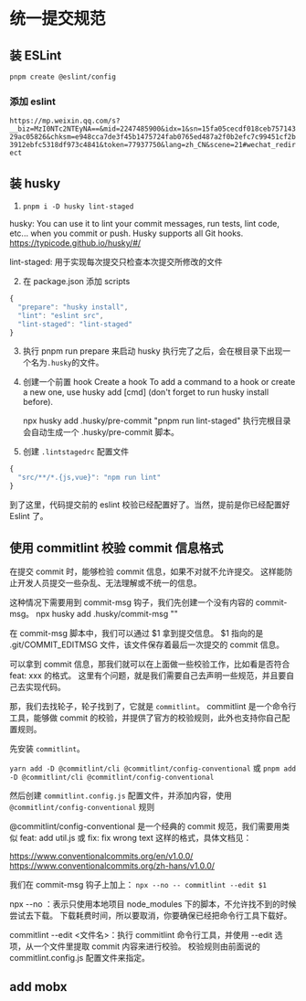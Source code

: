 # 统一提交规范

## 装 ESLint

`pnpm create @eslint/config`

### 添加 eslint

`https://mp.weixin.qq.com/s?__biz=MzI0NTc2NTEyNA==&mid=2247485900&idx=1&sn=15fa05cecdf018ceb75714329ac05826&chksm=e948cca7de3f45b1475724fab0765ed487a2f0b2efc7c99451cf2b3912ebfc5318df973c4841&token=77937750&lang=zh_CN&scene=21#wechat_redirect`

## 装 husky

1. `pnpm i -D husky lint-staged`

husky: You can use it to lint your commit messages, run tests, lint code, etc... when you commit or push. Husky supports all Git hooks.
https://typicode.github.io/husky/#/

lint-staged: 用于实现每次提交只检查本次提交所修改的文件

2. 在 package.json 添加 scripts

```js
{
  "prepare": "husky install",
  "lint": "eslint src",
  "lint-staged": "lint-staged"
}
```

3. 执行 pnpm run prepare 来启动 husky
   执行完了之后，会在根目录下出现一个名为`.husky`的文件。

4. 创建一个前置 hook
   Create a hook
   To add a command to a hook or create a new one, use husky add <file> [cmd] (don't forget to run husky install before).

   npx husky add .husky/pre-commit "pnpm run lint-staged"
   执行完根目录会自动生成一个 .husky/pre-commit 脚本。

5. 创建 `.lintstagedrc` 配置文件

```js
{
  "src/**/*.{js,vue}": "npm run lint"
}
```

到了这里，代码提交前的 eslint 校验已经配置好了。当然，提前是你已经配置好 Eslint 了。

## 使用 commitlint 校验 commit 信息格式

在提交 commit 时，能够检验 commit 信息，如果不对就不允许提交。
这样能防止开发人员提交一些杂乱、无法理解或不统一的信息。

这种情况下需要用到 commit-msg 钩子，我们先创建一个没有内容的 commit-msg。
npx husky add .husky/commit-msg ""

在 commit-msg 脚本中，我们可以通过 $1 拿到提交信息。
$1 指向的是 .git/COMMIT_EDITMSG 文件，该文件保存着最后一次提交的 commit 信息。

可以拿到 commit 信息，那我们就可以在上面做一些校验工作，比如看是否符合 feat: xxx 的格式。
这里有个问题，就是我们需要自己去声明一些规范，并且要自己去实现代码。

那，我们去找轮子，轮子找到了，它就是 `commitlint`。
commitlint 是一个命令行工具，能够做 commit 的校验，并提供了官方的校验规则，此外也支持你自己配置规则。

先安装 `commitlint`。

`yarn add -D @commitlint/cli @commitlint/config-conventional` 或
`pnpm add -D @commitlint/cli @commitlint/config-conventional`

然后创建 `commitlint.config.js` 配置文件，并添加内容，使用 `@commitlint/config-conventional` 规则

@commitlint/config-conventional 是一个经典的 commit 规范，我们需要用类似 feat: add util.js 或 fix: fix wrong text 这样的格式，具体文档见：

https://www.conventionalcommits.org/en/v1.0.0/
https://www.conventionalcommits.org/zh-hans/v1.0.0/

我们在 commit-msg 钩子上加上：
`npx --no -- commitlint --edit $1`

npx --no ：表示只使用本地项目 node_modules 下的脚本，不允许找不到的时候尝试去下载。
下载耗费时间，所以要取消，你要确保已经把命令行工具下载好。

commitlint --edit <文件名>：执行 commitlint 命令行工具，并使用 --edit 选项，从一个文件里提取 commit 内容来进行校验。
校验规则由前面说的 commitlint.config.js 配置文件来指定。

## add mobx
